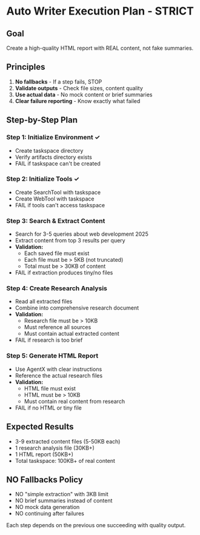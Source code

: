 # Auto Writer Execution Plan - STRICT

## Goal

Create a high-quality HTML report with REAL content, not fake summaries.

## Principles

1. **No fallbacks** - If a step fails, STOP
2. **Validate outputs** - Check file sizes, content quality
3. **Use actual data** - No mock content or brief summaries
4. **Clear failure reporting** - Know exactly what failed

## Step-by-Step Plan

### Step 1: Initialize Environment ✓

- Create taskspace directory
- Verify artifacts directory exists
- FAIL if taskspace can't be created

### Step 2: Initialize Tools ✓

- Create SearchTool with taskspace
- Create WebTool with taskspace
- FAIL if tools can't access taskspace

### Step 3: Search & Extract Content

- Search for 3-5 queries about web development 2025
- Extract content from top 3 results per query
- **Validation:**
  - Each saved file must exist
  - Each file must be > 5KB (not truncated)
  - Total must be > 30KB of content
- FAIL if extraction produces tiny/no files

### Step 4: Create Research Analysis

- Read all extracted files
- Combine into comprehensive research document
- **Validation:**
  - Research file must be > 10KB
  - Must reference all sources
  - Must contain actual extracted content
- FAIL if research is too brief

### Step 5: Generate HTML Report

- Use AgentX with clear instructions
- Reference the actual research files
- **Validation:**
  - HTML file must exist
  - HTML must be > 10KB
  - Must contain real content from research
- FAIL if no HTML or tiny file

## Expected Results

- 3-9 extracted content files (5-50KB each)
- 1 research analysis file (30KB+)
- 1 HTML report (50KB+)
- Total taskspace: 100KB+ of real content

## NO Fallbacks Policy

- NO "simple extraction" with 3KB limit
- NO brief summaries instead of content
- NO mock data generation
- NO continuing after failures

Each step depends on the previous one succeeding with quality output.
